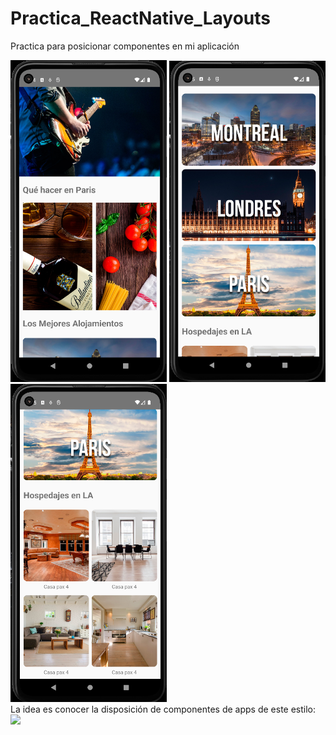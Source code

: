 # Practica_ReactNative_Layouts
Practica para posicionar componentes en mi aplicación
<div>
<img width="250px" src="./src/assets/img/visual1.PNG"/>
<img width="250px" src="./src/assets/img/visual2.PNG"/>
<img width="250px" src="./src/assets/img/visual3.PNG"/>
</div>
La idea es conocer la disposición de componentes de apps de este estilo: 
<img  src="https://s.yimg.com/uu/api/res/1.2/KU6p20flGZ8yxTNlGZmc_w--~B/Zmk9ZmlsbDtoPTU0MDt3PTg3NTthcHBpZD15dGFjaHlvbg--/https://media-mbst-pub-ue1.s3.amazonaws.com/creatr-uploaded-images/2022-05/e35556b0-d137-11ec-bfef-9d040aa9ec12.cf.jpg"/>
